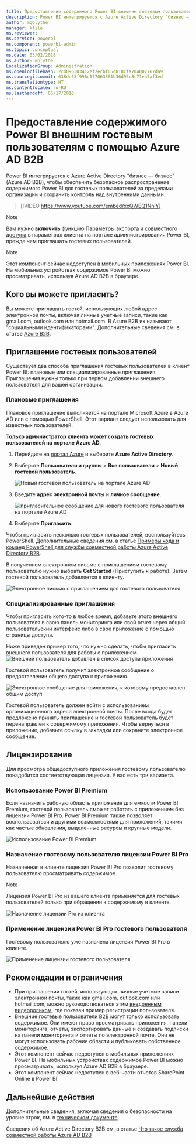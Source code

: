 ```yaml
---
title: Предоставление содержимого Power BI внешним гостевым пользователям с помощью Azure AD B2B
description: Power BI интегрируется с Azure Active Directory "бизнес — бизнес" (Azure AD B2B), чтобы обеспечить безопасное распространение содержимого Power BI для гостевых пользователей за пределами организации.
author: mgblythe
manager: kfile
ms.reviewer: ''
ms.service: powerbi
ms.component: powerbi-admin
ms.topic: conceptual
ms.date: 03/02/2018
ms.author: mblythe
LocalizationGroup: Administration
ms.openlocfilehash: 2cd096303412ef2ecbf65d818cfa70a007767da9
ms.sourcegitcommit: 638de55f996d177063561b36d95c8c71ea7af3ed
ms.translationtype: HT
ms.contentlocale: ru-RU
ms.lasthandoff: 05/17/2018
---
```

# <a name="distribute-power-bi-content-to-external-guest-users-with-azure-ad-b2b"></a>Предоставление содержимого Power BI внешним гостевым пользователям с помощью Azure AD B2B

Power BI интегрируется с Azure Active Directory "бизнес — бизнес" (Azure AD B2B), чтобы обеспечить безопасное распространение содержимого Power BI для гостевых пользователей за пределами организации и сохранить контроль над внутренними данными.

> [!VIDEO https://www.youtube.com/embed/xxQWEQ1NnlY]

> [!NOTE]
> Вам нужно **включить** функцию [Параметры экспорта и совместного доступа](service-admin-portal.md#export-and-sharing-settings) в параметрах клиента на портале администрирования Power BI, прежде чем приглашать гостевых пользователей.

> [!NOTE]
> Этот компонент сейчас недоступен в мобильных приложениях Power BI. На мобильных устройствах содержимое Power BI можно просматривать, используя Azure AD B2B в браузере. 

## <a name="who-can-you-invite"></a>Кого вы можете пригласить?

Вы можете приглашать гостей, использующих любой адрес электронной почты, включая личные учетные записи, такие как gmail.com, outlook.com или hotmail.com. В Azure B2B их называют "социальными идентификаторами". Дополнительные сведения см. в статье [Azure B2B](https://docs.microsoft.com/en-us/azure/active-directory/active-directory-b2b-what-is-azure-ad-b2b).

## <a name="invite-guest-users"></a>Приглашение гостевых пользователей

Существует два способа приглашения гостевых пользователей в клиент Power BI: плановые или специализированные приглашения. Приглашения нужны только при первом добавлении внешнего пользователя для вашей организации.

### <a name="planned-invites"></a>Плановые приглашения

Плановое приглашение выполняется на портале Microsoft Azure в Azure AD или с помощью PowerShell. Этот вариант следует использовать для известных пользователей. 

**Только администратор клиента может создать гостевых пользователей на портале Azure AD.**

1. Перейдите на [портал Azure](https://portal.azure.com) и выберите **Azure Active Directory**.

2. Выберите **Пользователи и группы** > **Все пользователи** > **Новый гостевой пользователь**.

    ![Новый гостевой пользователь на портале Azure AD](media/service-admin-azure-ad-b2b/azuread-portal-new-guest-user.png)

3. Введите **адрес электронной почты** и **личное сообщение**.

    ![пригласительное сообщение для нового гостевого пользователя на портале Azure AD](media/service-admin-azure-ad-b2b/azuread-portal-invite-message.png)

4. Выберите **Пригласить**.

Чтобы пригласить несколько гостевых пользователей, воспользуйтесь PowerShell. Дополнительные сведения см. в статье [Примеры кода и команд PowerShell для службы совместной работы Azure Active Directory B2B](https://docs.microsoft.com/azure/active-directory/b2b/code-samples).

В полученном электронном письме с приглашением гостевому пользователю нужно выбрать **Get Started** (Приступить к работе). Затем гостевой пользователь добавляется к клиенту.

![Электронное письмо с приглашением для гостевого пользователя](media/service-admin-azure-ad-b2b/guest-user-invite-email.png)

### <a name="ad-hoc-invites"></a>Специализированные приглашения

Чтобы пригласить кого-то в любое время, добавьте этого внешнего пользователя в свою панель мониторинга или свой отчет через общий пользовательский интерфейс либо в свое приложение с помощью страницы доступа.

Ниже приведен пример того, что нужно сделать, чтобы пригласить внешнего пользователя для работы с приложением.
![Внешний пользователь добавлен в список доступа приложения](media/service-admin-azure-ad-b2b/power-bi-app-access.png)

Гостевой пользователь получит электронное сообщение о предоставлении общего доступа к приложению.

![Электронное сообщение для приложения, к которому предоставлен общим доступ](media/service-admin-azure-ad-b2b/guest-user-invite-email2.png)

Гостевой пользователь должен войти с использованием организационного адреса электронной почты. После входа будет предложено принять приглашение и гостевой пользователь будет перенаправлен к содержимому приложения. Чтобы вернуться в приложение, добавьте ссылку в закладки или сохраните электронное сообщение.

## <a name="licensing"></a>Лицензирование

Для просмотра общедоступного приложения гостевому пользователю понадобится соответствующая лицензия. У вас есть три варианта.

### <a name="use-power-bi-premium"></a>Использование Power BI Premium

Если назначить рабочую область приложения для емкости Power BI Premium, гостевой пользователь сможет работать с приложением без лицензии Power BI Pro. Power BI Premium также позволяет воспользоваться и другими возможностями для приложений, такими как частые обновления, выделенные ресурсы и крупные модели.

![Использование Power BI Premium](media/service-admin-azure-ad-b2b/license-approach1.png)

### <a name="assign-power-bi-pro-license-to-guest-user"></a>Назначение гостевому пользователю лицензии Power BI Pro

Назначенная в клиенте лицензия Power BI Pro позволит гостевому пользователю просматривать содержимое.

> [!NOTE]
> Лицензия Power BI Pro из вашего клиента применяется для гостевых пользователей только при обращении к содержимому в клиенте.

![Назначение лицензии Pro из клиента](media/service-admin-azure-ad-b2b/license-approach2.png)

### <a name="guest-user-brings-their-own-power-bi-pro-license"></a>Применение лицензии Power BI Pro гостевого пользователя

Гостевому пользователю уже назначена лицензия Power BI Pro в клиенте.

![Применение лицензии гостевого пользователя](media/service-admin-azure-ad-b2b/license-approach3.png)

## <a name="considerations-and-limitations"></a>Рекомендации и ограничения

* При приглашении гостей, использующих личные учетные записи электронной почты, такие как gmail.com, outlook.com или hotmail.com, можно руководствоваться этим [внедренным видеороликом](https://docs.microsoft.com/en-us/azure/active-directory/active-directory-b2b-redemption-experience), где показан пример регистрации пользователя.
* Внешние гостевые пользователи B2B могут только использовать содержимое. Они имеют право просматривать приложения, панели мониторинга, отчеты, экспортировать данные и создавать подписки на панели мониторинга и отчеты по электронной почте. Они не могут использовать рабочие области и публиковать собственное содержимое.
* Этот компонент сейчас недоступен в мобильных приложениях Power BI. На мобильных устройствах содержимое Power BI можно просматривать, используя Azure AD B2B в браузере.
* Этот компонент сейчас недоступен в веб-части отчетов SharePoint Online в Power BI.

## <a name="next-steps"></a>Дальнейшие действия

Дополнительные сведения, включая сведения о безопасности на уровне строк, см. в [техническом документе](https://aka.ms/powerbi-b2b-whitepaper).

Сведения об Azure Active Directory B2B см. в статье [Что такое служба совместной работы Azure AD B2B](https://docs.microsoft.com/azure/active-directory/active-directory-b2b-what-is-azure-ad-b2b)
